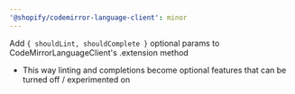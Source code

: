 ```yaml
---
'@shopify/codemirror-language-client': minor
---
```


Add `{ shouldLint, shouldComplete }` optional params to CodeMirrorLanguageClient's .extension method

- This way linting and completions become optional features that can be turned off / experimented on
